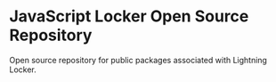 # JavaScript Locker Open Source Repository

Open source repository for public packages associated with Lightning Locker.